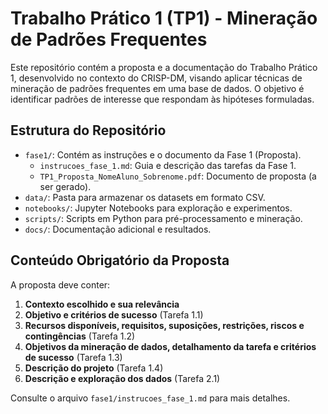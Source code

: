 # Trabalho Prático 1 (TP1) - Mineração de Padrões Frequentes

Este repositório contém a proposta e a documentação do Trabalho Prático 1, desenvolvido no contexto do CRISP-DM, visando aplicar técnicas de mineração de padrões frequentes em uma base de dados. O objetivo é identificar padrões de interesse que respondam às hipóteses formuladas.

## Estrutura do Repositório

- `fase1/`: Contém as instruções e o documento da Fase 1 (Proposta).
  - `instrucoes_fase_1.md`: Guia e descrição das tarefas da Fase 1.
  - `TP1_Proposta_NomeAluno_Sobrenome.pdf`: Documento de proposta (a ser gerado).
- `data/`: Pasta para armazenar os datasets em formato CSV.
- `notebooks/`: Jupyter Notebooks para exploração e experimentos.
- `scripts/`: Scripts em Python para pré-processamento e mineração.
- `docs/`: Documentação adicional e resultados.

## Conteúdo Obrigatório da Proposta

A proposta deve conter:
1. **Contexto escolhido e sua relevância**
2. **Objetivo e critérios de sucesso** (Tarefa 1.1)
3. **Recursos disponíveis, requisitos, suposições, restrições, riscos e contingências** (Tarefa 1.2)
4. **Objetivos da mineração de dados, detalhamento da tarefa e critérios de sucesso** (Tarefa 1.3)
5. **Descrição do projeto** (Tarefa 1.4)
6. **Descrição e exploração dos dados** (Tarefa 2.1)

Consulte o arquivo `fase1/instrucoes_fase_1.md` para mais detalhes. 